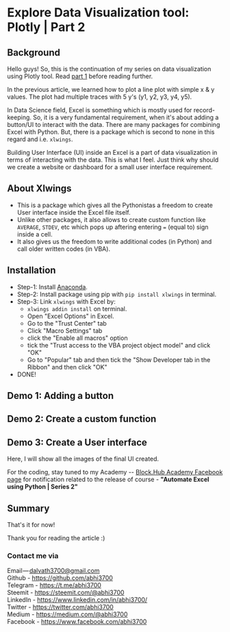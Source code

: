 # Explore Data Visualization tool: Plotly | Part 2

## Background
Hello guys!
So, this is the continuation of my series on data visualization using Plotly tool. Read [part 1]() before reading further.

In the previous article, we learned how to plot a line plot with simple x & y values. The plot had multiple traces with 5 y's (y1, y2, y3, y4, y5).

In Data Science field, Excel is something which is mostly used for record-keeping. So, it is a very fundamental requirement, when it's about adding a button/UI to interact with the data. There are many packages for combining Excel with Python. But, there is a package which is second to none in this regard and i.e. `xlwings`.

Building User Interface (UI) inside an Excel is a part of data visualization in terms of interacting with the data. This is what I feel. Just think why should we create a website or dashboard for a small user interface requirement.

## About Xlwings
* This is a package which gives all the Pythonistas a freedom to create User interface inside the Excel file itself.
* Unlike other packages, it also allows to create custom function like `AVERAGE`, `STDEV`, etc which pops up aftering entering `=` (equal to) sign inside a cell.
* It also gives us the freedom to write additional codes (in Python) and call older written codes (in VBA).

## Installation
* Step-1: Install [Anaconda]().
* Step-2: Install package using pip with `pip install xlwings` in terminal.
* Step-3: Link `xlwings` with Excel by:
	- `xlwings addin install` on terminal.
	- Open "Excel Options" in Excel.
	- Go to the "Trust Center" tab
	- Click "Macro Settings" tab
	- click the "Enable all macros" option
	- tick the "Trust access to the VBA project object model" and click "OK"
	- Go to "Popular" tab and then tick the "Show Developer tab in the Ribbon" and then click "OK"
* DONE!

## Demo 1: Adding a button

## Demo 2: Create a custom function

## Demo 3: Create a User interface
Here, I will show all the images of the final UI created.

For the coding, stay tuned to my Academy -- [Block.Hub Academy Facebook page]() for notification related to the release of course - __"Automate Excel using Python | Series 2"__

## Summary

That's it for now!

Thank you for reading the article :)

### Contact me via
Email — dalvath3700@gmail.com <br/>
Github - https://github.com/abhi3700 <br/>
Telegram - https://t.me/abhi3700 <br/>
Steemit - https://steemit.com/@abhi3700 <br/>
LinkedIn - https://www.linkedin.com/in/abhi3700/ <br/>
Twitter - https://twitter.com/abhi3700 <br/>
Medium - https://medium.com/@abhi3700 <br/>
Facebook - https://www.facebook.com/abhi3700 <br/>